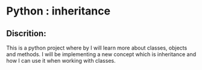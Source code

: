# Python : inheritance

## Discrition:
This is a python project where by I will learn more about classes, objects and methods.
I will be implementing a new concept which is inheritance and how I can use it when working with
classes.
